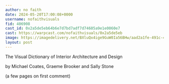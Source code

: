 ```yaml
---
author: no faith
date: 2024-05-20T17:00:08+0000
username: nofaithvisuals
fid: 406908
cast_id: 0x2a5de5eb64b6e7d7bd7adf7d74605a9e1e0060e7
cast: https://warpcast.com/nofaithvisuals/0x2a5de5eb
image: https://imagedelivery.net/BXluQx4ige9GuW0Ia56BHw/aad2a1fe-491c-4410-a90a-856e7d61b700/original
layout: post
---
```

The Visual Dictionary of Interior Architecture and Design   
  
by Michael Coates, Graeme Brooker and Sally Stone   
  
(a few pages on first comment)  

<img src='https://imagedelivery.net/BXluQx4ige9GuW0Ia56BHw/aad2a1fe-491c-4410-a90a-856e7d61b700/original' alt='' referrerpolicy='no-referrer'/>